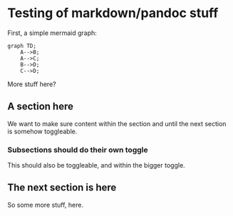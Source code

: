 # Testing of markdown/pandoc stuff

First, a simple mermaid graph:
```{.mermaid}
graph TD;
    A-->B;
    A-->C;
    B-->D;
    C-->D;
```
More stuff here?

## A section here

We want to make sure content within the section and until the next section is somehow toggleable.

### Subsections should do their own toggle

This should also be toggleable, and within the bigger toggle.

## The next section is here

So some more stuff, here.
